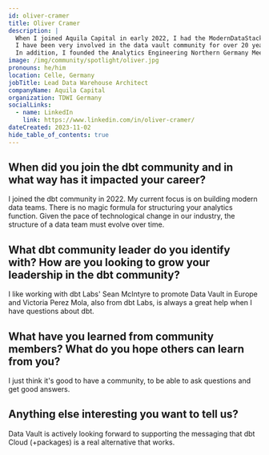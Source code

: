 ```yaml
---
id: oliver-cramer
title: Oliver Cramer
description: |
  When I joined Aquila Capital in early 2022, I had the ModernDataStack with SqlDBM, dbt & Snowflake available. During the first half year I joined the dbt community. I have been working in the business intelligence field for many years. In 2006 I founded the first TDWI Roudtable in the DACH region. I often speak at conferences, such as the Snowflake Summit and the German TDWI conference.
  I have been very involved in the data vault community for over 20 years and I do a lot of work with dbt Labs’ Sean McIntyre and Victoria Mola to promote Data Vault in EMEA. I have even travelled to Canada and China to meet data vault community members! Currently I have a group looking at the Data Vault dbt packages. The German Data Vault User Group (DDVUG) has published a sample database to test Data Warehouse Automation tools. 
  In addition, I founded the Analytics Engineering Northern Germany Meetup Group, which will transition into an official dbt Meetup, the <a href="https://www.meetup.com/norther-germany-dbt-meetup/" rel="noopener noreferrer" target="_blank">Northern Germany dbt Meetup</a>. 
image: /img/community/spotlight/oliver.jpg
pronouns: he/him
location: Celle, Germany
jobTitle: Lead Data Warehouse Architect
companyName: Aquila Capital
organization: TDWI Germany
socialLinks:
  - name: LinkedIn
    link: https://www.linkedin.com/in/oliver-cramer/
dateCreated: 2023-11-02
hide_table_of_contents: true
---
```


## When did you join the dbt community and in what way has it impacted your career?

I joined the dbt community in 2022. My current focus is on building modern data teams. There is no magic formula for structuring your analytics function. Given the pace of technological change in our industry, the structure of a data team must evolve over time.

## What dbt community leader do you identify with? How are you looking to grow your leadership in the dbt community?

I like working with dbt Labs' Sean McIntyre to promote Data Vault in Europe and Victoria Perez Mola, also from dbt Labs, is always a great help when I have questions about dbt.

## What have you learned from community members? What do you hope others can learn from you?

I just think it's good to have a community, to be able to ask questions and get good answers.

## Anything else interesting you want to tell us?

Data Vault is actively looking forward to supporting the messaging that dbt Cloud (+packages) is a real alternative that works.
